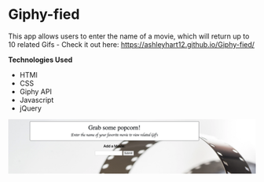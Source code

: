 # Giphy-fied
This app allows users to enter the name of a movie, which will return up to 10 related Gifs - Check it out here: https://ashleyhart12.github.io/Giphy-fied/

**Technologies Used**
- HTMl
- CSS
- Giphy API 
- Javascript
- jQuery

![App screenshot](screenshot.png)
